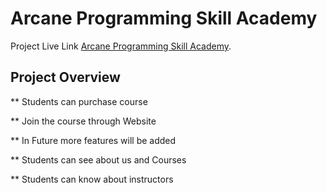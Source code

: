 # Arcane Programming Skill Academy

Project Live Link [Arcane Programming Skill Academy](https://arcane-educational-web.netlify.app/home).

## Project Overview

** Students can purchase course

** Join the course through Website 

** In Future more features will be added 

** Students can see about us and Courses

** Students can know about instructors
